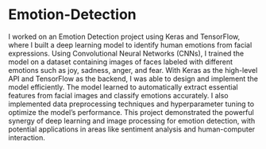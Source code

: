 # Emotion-Detection
I worked on an Emotion Detection project using Keras and TensorFlow, where I built a deep learning model to identify human emotions from facial expressions. Using Convolutional Neural Networks (CNNs), I trained the model on a dataset containing images of faces labeled with different emotions such as joy, sadness, anger, and fear. With Keras as the high-level API and TensorFlow as the backend, I was able to design and implement the model efficiently. The model learned to automatically extract essential features from facial images and classify emotions accurately. I also implemented data preprocessing techniques and hyperparameter tuning to optimize the model’s performance. This project demonstrated the powerful synergy of deep learning and image processing for emotion detection, with potential applications in areas like sentiment analysis and human-computer interaction.
